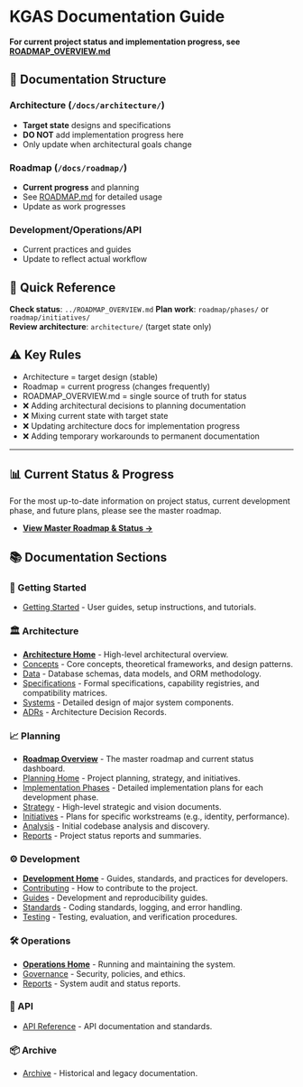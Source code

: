 # KGAS Documentation Guide

**For current project status and implementation progress, see [ROADMAP_OVERVIEW.md](../ROADMAP_OVERVIEW.md)**

## 📁 Documentation Structure

### Architecture (`/docs/architecture/`)
- **Target state** designs and specifications
- **DO NOT** add implementation progress here
- Only update when architectural goals change

### Roadmap (`/docs/roadmap/`)  
- **Current progress** and planning
- See [ROADMAP.md](./roadmap/CLAUDE.md) for detailed usage
- Update as work progresses

### Development/Operations/API
- Current practices and guides
- Update to reflect actual workflow

## 🔄 Quick Reference

**Check status**: `../ROADMAP_OVERVIEW.md`
**Plan work**: `roadmap/phases/` or `roadmap/initiatives/`  
**Review architecture**: `architecture/` (target state only)

## ⚠️ Key Rules

- Architecture = target design (stable)
- Roadmap = current progress (changes frequently)
- ROADMAP_OVERVIEW.md = single source of truth for status
- ❌ Adding architectural decisions to planning documentation
- ❌ Mixing current state with target state
- ❌ Updating architecture docs for implementation progress
- ❌ Adding temporary workarounds to permanent documentation

---

## 📊 Current Status & Progress

For the most up-to-date information on project status, current development phase, and future plans, please see the master roadmap.

- **[View Master Roadmap & Status →](../ROADMAP_OVERVIEW.md)**

## 📚 Documentation Sections

### 🚀 Getting Started
- [Getting Started](./getting-started/) - User guides, setup instructions, and tutorials.

### 🏛️ Architecture
- **[Architecture Home](./architecture/)** - High-level architectural overview.
- [Concepts](./architecture/concepts/) - Core concepts, theoretical frameworks, and design patterns.
- [Data](./architecture/data/) - Database schemas, data models, and ORM methodology.
- [Specifications](./architecture/specifications/) - Formal specifications, capability registries, and compatibility matrices.
- [Systems](./architecture/systems/) - Detailed design of major system components.
- [ADRs](./architecture/adrs/) - Architecture Decision Records.

### 📈 Planning
- **[Roadmap Overview](../ROADMAP_OVERVIEW.md)** - The master roadmap and current status dashboard.
- [Planning Home](./planning/) - Project planning, strategy, and initiatives.
- [Implementation Phases](./planning/phases/) - Detailed implementation plans for each development phase.
- [Strategy](./planning/strategy/) - High-level strategic and vision documents.
- [Initiatives](./planning/initiatives/) - Plans for specific workstreams (e.g., identity, performance).
- [Analysis](./planning/analysis/) - Initial codebase analysis and discovery.
- [Reports](./planning/reports/) - Project status reports and summaries.

### ⚙️ Development
- **[Development Home](./development/)** - Guides, standards, and practices for developers.
- [Contributing](./development/contributing/) - How to contribute to the project.
- [Guides](./development/guides/) - Development and reproducibility guides.
- [Standards](./development/standards/) - Coding standards, logging, and error handling.
- [Testing](./development/testing/) - Testing, evaluation, and verification procedures.

### 🛠️ Operations
- **[Operations Home](./operations/)** - Running and maintaining the system.
- [Governance](./operations/governance/) - Security, policies, and ethics.
- [Reports](./operations/reports/) - System audit and status reports.

### 📖 API
- [API Reference](./api/) - API documentation and standards.

### 📦 Archive
- [Archive](./archive/) - Historical and legacy documentation.
